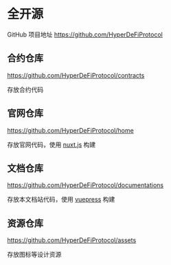 # 全开源

GitHub 项目地址 https://github.com/HyperDeFiProtocol

## 合约仓库

https://github.com/HyperDeFiProtocol/contracts

存放合约代码

## 官网仓库

https://github.com/HyperDeFiProtocol/home

存放官网代码，使用 [nuxt.js](https://nuxtjs.org/) 构建

## 文档仓库

https://github.com/HyperDeFiProtocol/documentations

存放本文档站代码，使用 [vuepress](https://vuepress.vuejs.org/) 构建

## 资源仓库

https://github.com/HyperDeFiProtocol/assets

存放图标等设计资源
